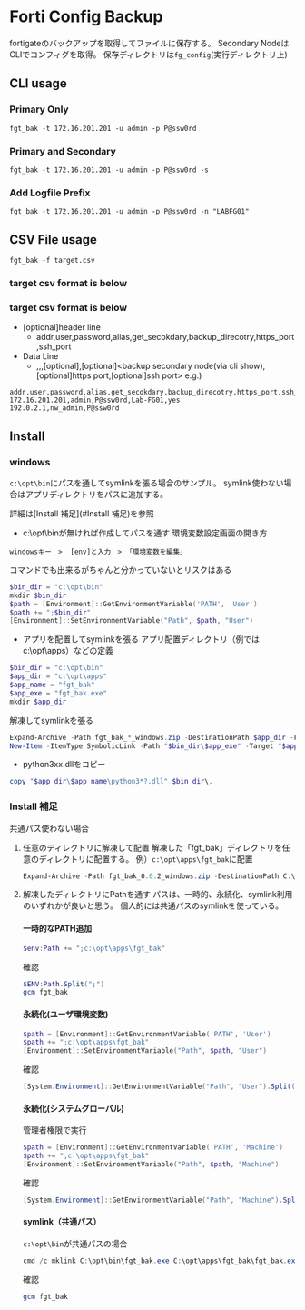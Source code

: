 # Forti Config Backup
fortigateのバックアップを取得してファイルに保存する。
Secondary NodeはCLIでコンフィグを取得。
保存ディレクトリは`fg_config`(実行ディレクトリ上)


## CLI usage
### Primary Only
```
fgt_bak -t 172.16.201.201 -u admin -p P@ssw0rd
```

### Primary and Secondary
```
fgt_bak -t 172.16.201.201 -u admin -p P@ssw0rd -s
```

### Add Logfile Prefix
```
fgt_bak -t 172.16.201.201 -u admin -p P@ssw0rd -n "LABFG01"
```

## CSV File usage
```
fgt_bak -f target.csv
```

### target csv format is below
### target csv format is below
* [optional]header line
    - addr,user,password,alias,get_secokdary,backup_direcotry,https_port,ssh_port
* Data Line
    - <fortigate addr>,<username>,<passwod>,[optional]<logfile prefix>,[optional]<backup secondary node(via cli show),[optional]https port,[optional]ssh port>
e.g.)
```
addr,user,password,alias,get_secokdary,backup_direcotry,https_port,ssh_port
172.16.201.201,admin,P@ssw0rd,Lab-FG01,yes
192.0.2.1,nw_admin,P@ssw0rd
```


## Install
### windows
`c:\opt\bin`にパスを通してsymlinkを張る場合のサンプル。
symlink使わない場合はアプリディレクトリをパスに追加する。

詳細は[Install 補足](#Install 補足)を参照

* c:\opt\binが無ければ作成してパスを通す
環境変数設定画面の開き方
```
windowsキー　>  [env]と入力　> 「環境変数を編集」
```

コマンドでも出来るがちゃんと分かっていないとリスクはある
```powershell
$bin_dir = "c:\opt\bin"
mkdir $bin_dir
$path = [Environment]::GetEnvironmentVariable('PATH', 'User')
$path += ";$bin_dir"
[Environment]::SetEnvironmentVariable("Path", $path, "User")
```

* アプリを配置してsymlinkを張る
アプリ配置ディレクトリ（例ではc:\opt\apps）などの定義
```powershell
$bin_dir = "c:\opt\bin"
$app_dir = "c:\opt\apps"
$app_name = "fgt_bak"
$app_exe = "fgt_bak.exe"
mkdir $app_dir
```

解凍してsymlinkを張る
```powershell
Expand-Archive -Path fgt_bak_*_windows.zip -DestinationPath $app_dir -Force
New-Item -ItemType SymbolicLink -Path "$bin_dir\$app_exe" -Target "$app_dir\$app_name\$app_exe"
```

* python3xx.dllをコピー
```powershell
copy "$app_dir\$app_name\python3*?.dll" $bin_dir\.
```

### Install 補足
共通パス使わない場合
1. 任意のディレクトリに解凍して配置
    解凍した「fgt_bak」ディレクトリを任意のディレクトリに配置する。
     例）`c:\opt\apps\fgt_bak`に配置
     ```powershell
     Expand-Archive -Path fgt_bak_0.0.2_windows.zip -DestinationPath C:\opt\apps -Force
     ```

2. 解凍したディレクトリにPathを通す
    パスは、一時的、永続化、symlink利用のいずれかが良いと思う。
    個人的には共通パスのsymlinkを使っている。

    #### 一時的なPATH追加
    ```powershell
    $env:Path += ";c:\opt\apps\fgt_bak"
    ```
    確認
    ```powershell
    $ENV:Path.Split(";")
    gcm fgt_bak
    ```

    #### 永続化(ユーザ環境変数)
    ```powershell
    $path = [Environment]::GetEnvironmentVariable('PATH', 'User')
    $path += ";c:\opt\apps\fgt_bak"
    [Environment]::SetEnvironmentVariable("Path", $path, "User")
    ```
    確認
    ```powershell
    [System.Environment]::GetEnvironmentVariable("Path", "User").Split(";")
    ```
    #### 永続化(システムグローバル)
    管理者権限で実行
    ```powershell
    $path = [Environment]::GetEnvironmentVariable('PATH', 'Machine')
    $path += ";c:\opt\apps\fgt_bak"
    [Environment]::SetEnvironmentVariable("Path", $path, "Machine")
    ```
    確認
    ```powershell
    [System.Environment]::GetEnvironmentVariable("Path", "Machine").Split(";")
    ```

    #### symlink（共通パス）
    `c:\opt\bin`が共通パスの場合
    ```powershell
    cmd /c mklink C:\opt\bin\fgt_bak.exe C:\opt\apps\fgt_bak\fgt_bak.exe
    ```

    確認
    ```powershell
    gcm fgt_bak
    ```
